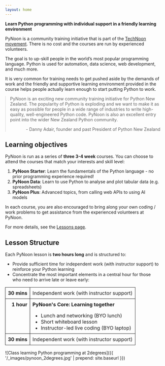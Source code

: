 ```yaml
---
layout: home
---
```


**Learn Python programming with individual support in a friendly
learning environment**

PyNoon is a community training initiative that is part of the
[TechNoon movement](https://technoon.org). There is no cost and the
courses are run by experienced volunteers.

The goal is to up-skill people in the world’s most popular programming
language. Python is used for automation, data science, web
development, and much more.

It is very common for training needs to get pushed aside by the
demands of work and the friendly and supportive learning environment
provided in the course helps people actually learn enough to start
putting Python to work.

<!--

* **When:** Mondays 11:30am - 1:30pm
* **Where:** 136 Fanshawe Street, Auckland CBD
* **Duration:** 10 weeks
* **Cost:** Free (community initiative)
* **No prior programming experience required**
* **Note:** BYO lunch and laptop (food outlets in building and guest
  WiFi)

<a class="flyer" href="{{ '/static_files/pynoon_flyer_2023.pdf' | prepend: site.baseurl }}" target="_blank" rel="noopener">Download a shareable flyer</a>

-->

<blockquote style="margin: 1em 0;">
  PyNoon is an exciting new community training initiative for
  Python New Zealand. The popularity of Python is exploding and we want to make
  it as easy as possible for people in a wide range of industries
  to write high-quality, well-engineered Python code. PyNoon is
  also an excellent entry point into the wider New Zealand Python
  community.
  <div style="text-align: right; padding-top: 1em;">
    - Danny Adair, founder and past President of Python New Zealand
  </div>
</blockquote>

## Learning objectives

PyNoon is run as a series of **three 3-4 week** courses. You can
choose to attend the courses that match your interests and skill
level:

1. **PyNoon Starter**: Learn the fundamentals of the Python language -
   no prior programming experience required!
2. **PyNoon Data**: Learn to use Python to analyse and plot tabular
   data (e.g. spreadsheets)
3. **PyNoon Plus**: Advanced topics, from calling web APIs to using AI
   models

In each course, you are also encouraged to bring along your own coding
/ work problems to get assistance from the experienced volunteers at
PyNoon.

For more details, see the <a href="{{ '/lessons' | prepend: site.baseurl }}">Lessons page</a>.

## Lesson Structure

Each PyNoon lesson is **two hours long** and is structured to:

* Provide sufficient time for independent work (with instructor
  support) to reinforce your Python learning
* Concentrate the most important elements in a central hour for those
  who need to arrive late or leave early:

<style>
    .structure-table {
        border-spacing: 0;
        border-collapse: collapse;
        width: 100%;
        margin-bottom: 1em;
    }
    .structure-table td {
        vertical-align: top;
        border: 1px solid #111;
        padding: 0.5em;
    }
    .structure-table td.time {
        font-weight: bold;
        text-align: right;
    }
</style>
<table class="structure-table">
    <tbody>
        <tr>
            <td class="time">30 mins</td>
            <td>Independent work (with instructor support)</td>
        </tr>
        <tr>
            <td class="time">1 hour</td>
            <td>
                <strong>PyNoon's Core: Learning together</strong>
                <ul style="margin-bottom: 0;">
                    <li>Lunch and networking (BYO lunch)</li>
                    <li>Short whiteboard lesson</li>
                    <li>Instructor-led live coding (BYO laptop)</li>
                </ul>
            </td>
        </tr>
        <tr>
            <td class="time">30 mins</td>
            <td>Independent work (with instructor support)</td>
        </tr>
    </tbody>
</table>

![Class learning Python programming at 2degrees]({{ '/_images/pynoon_2degrees.jpg' | prepend: site.baseurl }})
